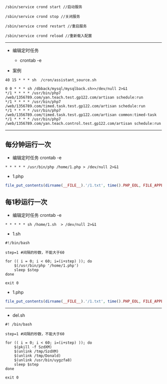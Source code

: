 ```

/sbin/service crond start //启动服务

/sbin/service crond stop //关闭服务

/sbin/service crond restart //重启服务

/sbin/service crond reload //重新载入配置
```
----

- 编辑定时任务
  * crontab -e

 
- 案例
```
40 15 * * * sh  /cron/assistant_source.sh

0 0 * * * sh /dbback/mysql/mysqlback.sh>>/dev/null 2>&1
*/1 * * * * /usr/bin/php7 /web/1356789.com/yan.teach.test.gp122.com/artisan schedule:run
*/1 * * * * /usr/bin/php7 /web/1356789.com/timed.task.test.gp122.com/artisan schedule:run
*/1 * * * * /usr/bin/php7 /web/1356789.com/timed.task.test.gp122.com/artisan common:timed-task
*/1 * * * * /usr/bin/php7 /web/1356789.com/yan.teach.control.test.gp122.com/artisan schedule:run

```

----

## 每分钟运行一次
- 编辑定时任务 crontab -e
```
* * * * * /usr/bin/php /home/1.php > /dev/null 2>&1
```

- 1.php
```php
file_put_contents(dirname(__FILE__).'/1.txt', time().PHP_EOL, FILE_APPEND);
```

## 每1秒运行一次
- 编辑定时任务 crontab -e
```
* * * * * sh /home/1.sh  > /dev/null 2>&1
```

- 1.sh
```shell
#!/bin/bash

step=1 #间隔的秒数，不能大于60

for (( i = 0; i < 60; i=(i+step) )); do
    $(/usr/bin/php '/home/1.php')
    sleep $step
done

exit 0
```

- 1.php
```php
file_put_contents(dirname(__FILE__).'/1.txt', time().PHP_EOL, FILE_APPEND);
```

---- 

- del.sh
```shell
#! /bin/bash

step=1 #间隔的秒数，不能大于60

for (( i = 0; i < 60; i=(i+step) )); do
    $(pkill -f SzdXM)
    $(unlink /tmp/SzdXM)
    $(unlink /tmp/Donald)
    $(unlink /usr/bin/uygzfa8)
    sleep $step
done

exit 0
```
